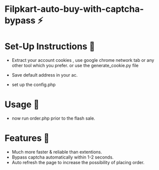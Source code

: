 # Filpkart-auto-buy-with-captcha-bypass ⚡

  # Set-Up Instructions 🙂

  * Extract your account cookies ,
     use google chrome network tab or any other tool which you prefer.
     or use the generate_cookie.py file 

  * Save default address in your ac.

  * set up the config.php

  # Usage 🙂

  * now run order.php prior to the flash sale.

  # Features 🙂
  
  * Much more faster & reliable than extentions.
  * Bypass captcha automatically within 1-2 seconds.
  * Auto refresh the page to increase the possibility of placing order.
